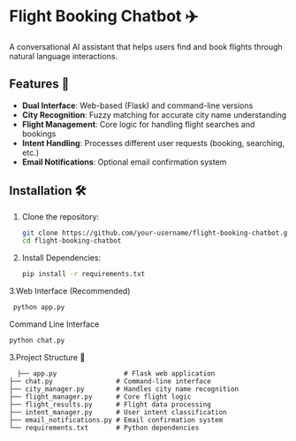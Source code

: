 # Flight Booking Chatbot ✈️

A conversational AI assistant that helps users find and book flights through natural language interactions.

## Features 🌟
- **Dual Interface**: Web-based (Flask) and command-line versions
- **City Recognition**: Fuzzy matching for accurate city name understanding
- **Flight Management**: Core logic for handling flight searches and bookings
- **Intent Handling**: Processes different user requests (booking, searching, etc.)
- **Email Notifications**: Optional email confirmation system

## Installation 🛠️

1. Clone the repository:
   ```bash
   git clone https://github.com/your-username/flight-booking-chatbot.git
   cd flight-booking-chatbot
2. Install Dependencies:
   ```bash
   pip install -r requirements.txt
3.Web Interface (Recommended)
  ```bash
   python app.py
  ```
  Command Line Interface
  ```bash
  python chat.py
  ```
3.Project Structure 📂
```
  ├── app.py                 # Flask web application
├── chat.py                # Command-line interface
├── city_manager.py        # Handles city name recognition
├── flight_manager.py      # Core flight logic
├── flight_results.py      # Flight data processing
├── intent_manager.py      # User intent classification
├── email_notifications.py # Email confirmation system
└── requirements.txt       # Python dependencies
